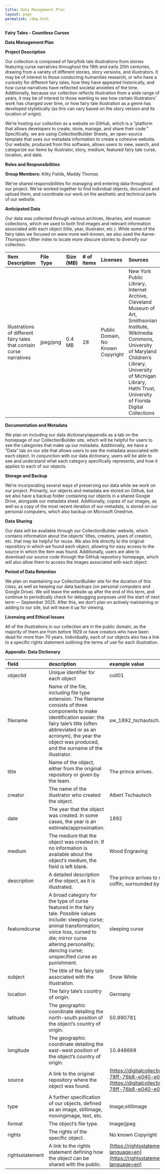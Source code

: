 ```yaml
---
title: Data Management Plan
layout: page
permalink: /dmp.html
---
```


**Fairy Tales \- Countless Curses**

**Data Management Plan**

**Project Description**

Our collection is composed of fairy/folk tale illustrations from stories featuring curse narratives throughout the 19th and early 20th centuries, drawing from a variety of different stories, story versions, and illustrators. It may be of interest to those conducting humanities research, or who have a curiosity for different fairy tales, how they have appeared historically, and how curse narratives have reflected societal anxieties of the time. Additionally, because our collection reflects illustration from a wide range of years, it may be of interest to those wanting to see how certain illustrators’ work has changed over time, or how fairy tale illustration as a genre has developed stylistically (as this can vary based on the story version and its location of origin). 

We’re hosting our collection as a website on GitHub, which is a “platform that allows developers to create, store, manage, and share their code.” Specifically, we are using CollectionBuilder Sheets, an open-source template that uses our metadata information to create a cohesive website.  Our website, produced from this software, allows users to view, search, and categorize our items by illustrator, story, medium, featured fairy tale curse, location, and date. 

**Roles and Responsibilities**

**Group Members:** Kitty Fields, Maddy Thomas

We’ve shared responsibilities for managing and entering data throughout our project. We’ve worked together to find individual objects, document and upload them, and coordinate our work on the aesthetic and technical parts of our website.

**Anticipated Data**

Our data was collected through various archives, libraries, and museum collections, which we used to both find images and relevant information associated with each object (title, year, illustrator, etc.). While some of the fairy tales we focused on were more well-known, we also used the Aarne-Thompson-Uther index to locate more obscure stories to diversify our collection. 

| Item Description | File Type | Size (MB) | \# of Items | Licenses | Sources |
| :---- | :---- | :---- | :---- | :---- | :---- |
| Illustrations of different fairy tales that contain curse narratives | jpeg/png | 0.4 MB | 28 | Public Domain, No Known Copyright | New York Public Library, Internet Archive, Cleveland Museum of Art, Smithsonian Institute, Wikimedia Commons, University of Maryland Children’s Library, University of Michigan Library, Hathi Trust, University of Florida Digital Collections |

**Documentation and Metadata**

We plan on including our data dictionary/appendix as a tab on the homepage of our CollectionBuilder site, which will be helpful for users to see the categories that make up our metadata. Additionally, we have a “Data” tab on our site that allows users to see the metadata associated with each object. In conjunction with our data dictionary, users will be able to see and understand what each category specifically represents, and how it applies to each of our objects.

**Storage and Backup** 

We’re incorporating several ways of preserving our data while we work on our project. Primarily, our objects and metadata are stored on Github, but we also have a backup folder containing our objects in a shared Google Drive, alongside our metadata sheet. Additionally, copies of our images, as well as a copy of the most recent iteration of our metadata, is stored on our personal computers, which also backup on Microsoft Onedrive. 

**Data Sharing**

Our data will be available through our CollectionBuilder website, which contains information about the objects’ titles, creators, years of creation, etc. that may be helpful for reuse. We also link directly to the original repository in which we found each object, allowing for easy access to the source in which the item was found. Additionally, users are able to download our source code through the GitHub repository homepage, which will also allow them to access the images associated with each object. 

**Period of Data Retention**

We plan on maintaining our CollectionBuilder site for the duration of this class, as well as keeping our data backups (on personal computers and Google Drive). We will leave the website up after the end of this term, and continue to periodically check for debugging purposes until the start of next term — September 2025\. After this, we don’t plan on actively maintaining or adding to our site, but will leave it up for viewing. 

**Licensing and Ethical Issues**

All of the illustrations in our collection are in the public domain, as the majority of them are from before 1929 or have creators who have been dead for more than 70 years. Individually, each of our objects also has a link to a specific rights statement outlining the terms of use for each illustration. 

**Appendix: Data Dictionary**

| field | description | example value |
| :---- | :---- | :---- |
| objectid | Unique identifier for each object | coll01 |
| filename | Name of the file, including file type extension. The filename consists of three components to make identification easier: the fairy tale’s title (often abbreviated or as an acronym), the year the object was produced, and the surname of the illustrator. | sw\_1892\_tschautsch.jpg |
| title | Name of the object, either from the original repository or given by the team. | The prince arrives. |
| creator | The name of the illustrator who created the object. | Albert Tschautsch |
| date | The year that the object was created. In some cases, the year is an estimate/approximation. | 1892 |
| medium | The medium that the object was created in. If no information is available about the object’s medium, the field is left blank. | Wood Engraving  |
| description | A detailed description of the object, as it is illustrated.  | The prince arrives to see Snow White asleep in her coffin, surrounded by the seven dwarves. |
| featuredcurse | A broad category for the type of curse featured in the fairy tale. Possible values include: sleeping curse; animal transformation; voice loss, cursed to die; mirror curse altering personality; dancing curse; unspecified curse as punishment. | sleeping curse |
| subject | The title of the fairy tale associated with the illustration.  | Snow White |
| location | The fairy tale’s country of origin. | Germany |
| latitude | The geographic coordinate detailing the north-south position of the object’s country of origin. | 50.890781 |
| longitude | The geographic coordinate detailing the east-west position of the object’s country of origin. | 10.448669 |
| source | A link to the original repository where the object was found. | [https://digitalcollections.nypl.org/items/69442d4b-78ff-76b8-e040-e00a18065389](https://digitalcollections.nypl.org/items/69442d4b-78ff-76b8-e040-e00a18065389) |
| type | A further specification of our objects, defined as an image, stillimage, movingimage, text, etc. | Image;stillimage |
| format | The object’s file type. | image/jpeg |
| rights | The rights of the specific object. | No known Copyright |
| rightsstatement | A link to the rights statement defining how the object can be shared with the public. | [https://rightsstatements.org/page/NKC/1.0/?language=en](https://rightsstatements.org/page/NKC/1.0/?language=en) |
